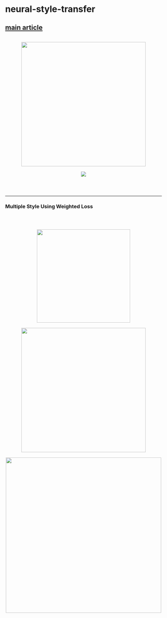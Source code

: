 # neural-style-transfer
## [main article](https://www.cnblogs.com/massquantity/p/9621393.html)

<br>

<div align="center">
 <img src="https://raw.githubusercontent.com/massquantity/neural-style-transfer/master/image/15.jpg" height="400px">
</div>

<br>

<div align="center">
 <img src="https://raw.githubusercontent.com/massquantity/neural-style-transfer/master/image/16.png" >
</div>

 <br><br>
 
--------------

### Multiple Style Using Weighted Loss

 <br><br>

<div align="center">
 <img src="https://raw.githubusercontent.com/massquantity/neural-style-transfer/master/image/8.png" height="300px">
 <br><br>
 <img src="https://raw.githubusercontent.com/massquantity/neural-style-transfer/master/image/9.png" height="400px">
 <br><br>
 <img src="https://raw.githubusercontent.com/massquantity/neural-style-transfer/master/image/10.png" width="500px">
</div>



